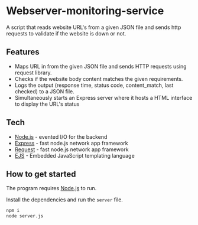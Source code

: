 # Webserver-monitoring-service

A script that reads website URL's from a given JSON file and sends http requests to validate if the website is down or not.

## Features 
- Maps URL in from the given JSON file and sends HTTP requests using request library.
- Checks if the website body content matches the given requirements.
- Logs the output (response time, status code, content_match, last checked) to a JSON file.
- Simultaneously starts an Express server where it hosts a HTML interface to display the URL's status 

## Tech
- [Node.js](https://nodejs.org/en/) - evented I/O for the backend
- [Express](http://expressjs.com/) - fast node.js network app framework
- [Request](https://github.com/request/request) - fast node.js network app framework
- [EJS](https://ejs.co/) - Embedded JavaScript templating language


## How to get started

The program requires [Node.js](https://nodejs.org/) to run.

Install the dependencies and run the `server` file.

```sh
npm i
node server.js
```



